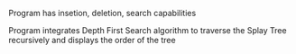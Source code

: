 Program has insetion, deletion, search capabilities 

Program integrates Depth First Search algorithm to traverse the Splay Tree recursively and displays the order of the tree 
